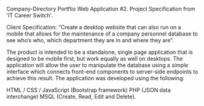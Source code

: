 Company-Directory
Portflio Web Application #2. Project Specification from 'IT Career Switch'.

Client Specification: “Create a desktop website that can also run on a mobile that allows for the maintenance of a company personnel database to see who’s who, which department they are in and where they are”.

The product is intended to be a standalone, single page application that is designed to be mobile first, but work equally as well on desktops. The application will allow the user to manipulate the database using a simple interface which connects front-end components to server-side endpoints to achieve this result. The application was developed using the following:

HTML / CSS / JavaScript (Bootstrap framework)
PHP (JSON data interchange)
MSQL (Create, Read, Edit and Delete).
